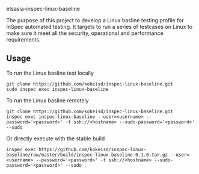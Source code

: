 etsasia-inspec-linux-baseline

The purpose of this project to develop a Linux basline testing profile for InSpec automated testing.
It targets to run a series of testcases on Linux to make sure it meet all the security, operational and performance requirements.

## Usage
To run the Linux basline test locally
```
git clone https://github.com/kokeisd/inspec-linux-baseline.git
sudo inspec exec inspec-linux-baseline 
```

To run the Linux basline remotely
```
git clone https://github.com/kokeisd/inspec-linux-baseline.git
inspec exec inspec-linux-baseline --user=<username> --password='<password>' -t ssh://<hostname> --sudo-password='<password>' --sudo

```
Or directly execute with the stable build
```
inspec exec https://github.com/kokeisd/inspec-linux-baseline/raw/master/build/inspec-linux-baseline-0.1.0.tar.gz --user=<username> --password='<password>' -t ssh://<hostname> --sudo-password='<password>' --sudo
```
